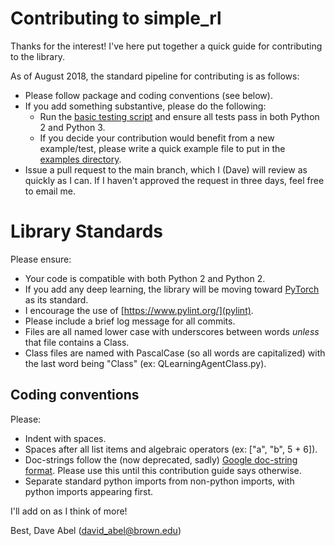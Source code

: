 # Contributing to simple_rl

Thanks for the interest! I've here put together a quick guide for contributing to the library.

As of August 2018, the standard pipeline for contributing is as follows:
  * Please follow package and coding conventions (see below).
  * If you add something substantive, please do the following:
    * Run the [basic testing script](https://github.com/david-abel/simple_rl/blob/master/tests/basic_test.py) and ensure all tests pass in both Python 2 and Python 3.
    * If you decide your contribution would benefit from a new example/test, please write a quick example file to put in the [examples directory](https://github.com/david-abel/simple_rl/tree/master/examples).
  * Issue a pull request to the main branch, which I (Dave) will review as quickly as I can. If I haven't approved the request in three days, feel free to email me.

# Library Standards

Please ensure:
  * Your code is compatible with both Python 2 and Python 2.
  * If you add any deep learning, the library will be moving toward [PyTorch](https://pytorch.org/) as its standard.
  * I encourage the use of [https://www.pylint.org/](pylint).
  * Please include a brief log message for all commits.
  * Files are all named lower case with underscores between words *unless* that file contains a Class.
  * Class files are named with PascalCase (so all words are capitalized) with the last word being "Class" (ex: QLearningAgentClass.py).

## Coding conventions

Please:
  * Indent with spaces.
  * Spaces after all list items and algebraic operators (ex: ["a", "b", 5 + 6]).
  * Doc-strings follow the (now deprecated, sadly) [Google doc-string format](https://google.github.io/styleguide/pyguide.html#Comments). Please use this until this contribution guide says otherwise.
  * Separate standard python imports from non-python imports, with python imports appearing first.

I'll add on as I think of more!

Best,
Dave Abel (david_abel@brown.edu)
